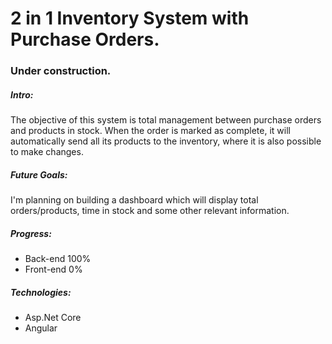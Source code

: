 # 2 in 1 Inventory System with Purchase Orders.

### Under construction.

##### Intro:

The objective of this system is total management between purchase orders and products in stock. When the order is marked as complete, it will automatically send all its products to the inventory, where it is also possible to make changes.

##### Future Goals:

I'm planning on building a dashboard which will display total orders/products, time in stock and some other relevant information.

##### Progress:

* Back-end 100%
* Front-end 0%

##### Technologies:

* Asp.Net Core
* Angular
